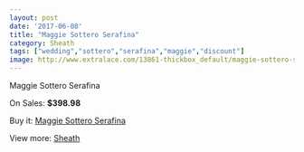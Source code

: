```yaml
---
layout: post
date: '2017-06-08'
title: "Maggie Sottero Serafina"
category: Sheath
tags: ["wedding","sottero","serafina","maggie","discount"]
image: http://www.extralace.com/13861-thickbox_default/maggie-sottero-serafina.jpg
---
```

Maggie Sottero Serafina

On Sales: **$398.98**
<a href="https://www.extralace.com/sheath/6579-maggie-sottero-serafina.html"><amp-img layout="responsive" width="600" height="600" src="//www.extralace.com/13861-thickbox_default/maggie-sottero-serafina.jpg" alt="Maggie Sottero Serafina 0" /></a>
<a href="https://www.extralace.com/sheath/6579-maggie-sottero-serafina.html"><amp-img layout="responsive" width="600" height="600" src="//www.extralace.com/13862-thickbox_default/maggie-sottero-serafina.jpg" alt="Maggie Sottero Serafina 1" /></a>

Buy it: [Maggie Sottero Serafina](https://www.extralace.com/sheath/6579-maggie-sottero-serafina.html "Maggie Sottero Serafina")

View more: [Sheath](https://www.extralace.com/7-sheath "Sheath")
